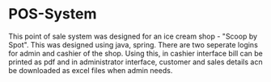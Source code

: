 # POS-System

This point of sale system was designed for an ice cream shop - "Scoop by Spot".
This was designed using java, spring.
There are two seperate logins for admin and cashier of the shop.
Using this, in cashier interface bill can be printed as pdf and in administrator interface, customer and sales details acn be downloaded as excel files when admin needs. 
